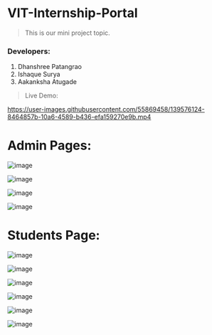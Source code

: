 # VIT-Internship-Portal

>This is our mini project topic.
### Developers:
1. Dhanshree Patangrao
2. Ishaque Surya
3. Aakanksha Atugade

>Live Demo:

https://user-images.githubusercontent.com/55869458/139576124-8464857b-10a6-4589-b436-efa159270e9b.mp4



# Admin Pages:

![image](https://user-images.githubusercontent.com/55869458/139575205-36365a07-a036-417f-a2cb-f34850fee468.png)

![image](https://user-images.githubusercontent.com/55869458/139575221-f7f4e6c4-d6a5-4a19-966c-17ddfe3db5b6.png)

![image](https://user-images.githubusercontent.com/55869458/139575241-a727008e-6ca3-4d8e-bc16-04cb1394fb17.png)

![image](https://user-images.githubusercontent.com/55869458/139575253-6e48b8a9-7603-4f1e-a462-eaf858bc5ddc.png)



# Students Page:

![image](https://user-images.githubusercontent.com/55869458/139575360-45b6ab57-d667-490f-b0d1-da10b5808efc.png)

![image](https://user-images.githubusercontent.com/55869458/139575417-91f1dfd1-edbc-4140-9840-9ef988890459.png)

![image](https://user-images.githubusercontent.com/55869458/139575497-82651156-0ea4-4354-a259-32b75706ffce.png)

![image](https://user-images.githubusercontent.com/55869458/139575516-c5f34322-440c-4659-b934-8ab78e3846ce.png)

![image](https://user-images.githubusercontent.com/55869458/139575537-974ab7d9-5dbc-4860-b588-17426dcab3d9.png)

![image](https://user-images.githubusercontent.com/55869458/139575567-1c025521-ff29-4ac7-be1f-fbff53089534.png)







